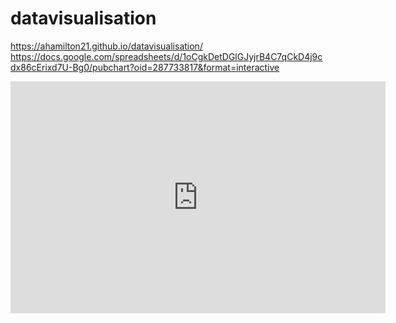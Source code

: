 # datavisualisation
https://ahamilton21.github.io/datavisualisation/
https://docs.google.com/spreadsheets/d/1oCgkDetDGlGJyjrB4C7qCkD4j9cdx86cErixd7U-Bg0/pubchart?oid=287733817&format=interactive
<iframe width="600" height="371" seamless frameborder="0" scrolling="no" src="https://docs.google.com/spreadsheets/d/1oCgkDetDGlGJyjrB4C7qCkD4j9cdx86cErixd7U-Bg0/pubchart?oid=287733817&amp;format=interactive"></iframe>
